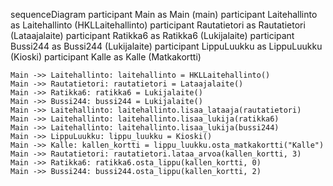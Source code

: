 sequenceDiagram
    participant Main as Main (main)
    participant Laitehallinto as Laitehallinto (HKLLaitehallinto)
    participant Rautatietori as Rautatietori (Lataajalaite)
    participant Ratikka6 as Ratikka6 (Lukijalaite)
    participant Bussi244 as Bussi244 (Lukijalaite)
    participant LippuLuukku as LippuLuukku (Kioski)
    participant Kalle as Kalle (Matkakortti)

    Main ->> Laitehallinto: laitehallinto = HKLLaitehallinto()
    Main ->> Rautatietori: rautatietori = Lataajalaite()
    Main ->> Ratikka6: ratikka6 = Lukijalaite()
    Main ->> Bussi244: bussi244 = Lukijalaite()
    Main ->> Laitehallinto: laitehallinto.lisaa_lataaja(rautatietori)
    Main ->> Laitehallinto: laitehallinto.lisaa_lukija(ratikka6)
    Main ->> Laitehallinto: laitehallinto.lisaa_lukija(bussi244)
    Main ->> LippuLuukku: lippu_luukku = Kioski()
    Main ->> Kalle: kallen_kortti = lippu_luukku.osta_matkakortti("Kalle")
    Main ->> Rautatietori: rautatietori.lataa_arvoa(kallen_kortti, 3)
    Main ->> Ratikka6: ratikka6.osta_lippu(kallen_kortti, 0)
    Main ->> Bussi244: bussi244.osta_lippu(kallen_kortti, 2)
